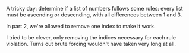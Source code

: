 A tricky day: determine if a list of numbers follows some rules: every list must be ascending or descending, with all differences between 1 and 3.

In part 2, we're allowed to remove one index to make it work.

I tried to be clever, only removing the indices necessary for each rule violation. Turns out brute forcing wouldn't have taken very long at all.